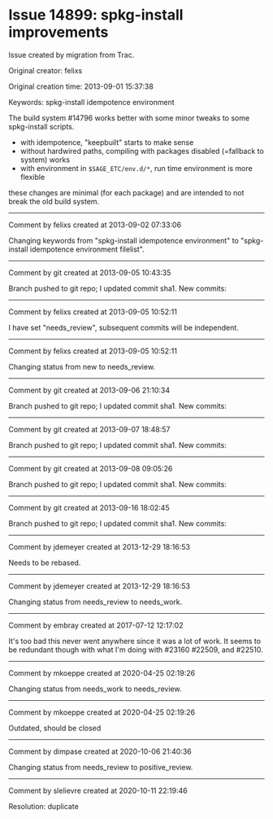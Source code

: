 # Issue 14899: spkg-install improvements

Issue created by migration from Trac.

Original creator: felixs

Original creation time: 2013-09-01 15:37:38

Keywords: spkg-install idempotence environment

The build system #14796 works better with some minor tweaks to some spkg-install scripts.

- with idempotence, "keepbuilt" starts to make sense
- without hardwired paths, compiling with packages disabled (=fallback to system) works
- with environment in `$SAGE_ETC/env.d/*`, run time environment is more flexible

these changes are minimal (for each package) and are intended to not break the old build system.


---

Comment by felixs created at 2013-09-02 07:33:06

Changing keywords from "spkg-install idempotence environment" to "spkg-install idempotence environment filelist".


---

Comment by git created at 2013-09-05 10:43:35

Branch pushed to git repo; I updated commit sha1. New commits:


---

Comment by felixs created at 2013-09-05 10:52:11

I have set "needs_review", subsequent commits will be independent.


---

Comment by felixs created at 2013-09-05 10:52:11

Changing status from new to needs_review.


---

Comment by git created at 2013-09-06 21:10:34

Branch pushed to git repo; I updated commit sha1. New commits:


---

Comment by git created at 2013-09-07 18:48:57

Branch pushed to git repo; I updated commit sha1. New commits:


---

Comment by git created at 2013-09-08 09:05:26

Branch pushed to git repo; I updated commit sha1. New commits:


---

Comment by git created at 2013-09-16 18:02:45

Branch pushed to git repo; I updated commit sha1. New commits:


---

Comment by jdemeyer created at 2013-12-29 18:16:53

Needs to be rebased.


---

Comment by jdemeyer created at 2013-12-29 18:16:53

Changing status from needs_review to needs_work.


---

Comment by embray created at 2017-07-12 12:17:02

It's too bad this never went anywhere since it was a lot of work.  It seems to be redundant though with what I'm doing with #23160 #22509, and #22510.


---

Comment by mkoeppe created at 2020-04-25 02:19:26

Changing status from needs_work to needs_review.


---

Comment by mkoeppe created at 2020-04-25 02:19:26

Outdated, should be closed


---

Comment by dimpase created at 2020-10-06 21:40:36

Changing status from needs_review to positive_review.


---

Comment by slelievre created at 2020-10-11 22:19:46

Resolution: duplicate
